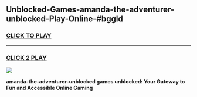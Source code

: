
## Unblocked-Games-amanda-the-adventurer-unblocked-Play-Online-#bggld
<h3>
<a href="https://premium.freeplayer.one?title=amanda-the-adventurer-unblocked&ref=24F">CLICK TO PLAY</a></h3>
<hr>

<h3>
<a href="https://premium.freeplayer.one?title=amanda-the-adventurer-unblocked&ref=24F">CLICK 2 PLAY</a>
  
</h3>

<a href="https://premium.freeplayer.one?title=amanda-the-adventurer-unblocked&ref=24F/"><img src="https://clearcache.store/games.png"></a>


**amanda-the-adventurer-unblocked games unblocked: Your Gateway to Fun and Accessible Online Gaming**

